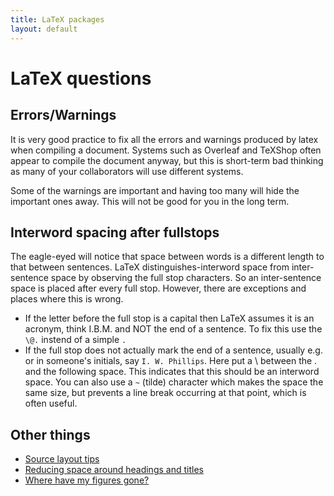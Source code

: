 ```yaml
---
title: LaTeX packages
layout: default
---
```


# LaTeX questions


## Errors/Warnings

It is very good practice to fix all the errors and warnings produced by
latex when compiling a document. Systems such as Overleaf and TeXShop
often appear to compile the document anyway, but this is short-term bad
thinking as many of your collaborators will use different systems.

Some of the warnings are important and having too many will hide the
important ones away. This will not be good for you in the long term.

## Interword spacing after fullstops

The eagle-eyed will notice that space between words is a different
length to that between sentences. LaTeX distinguishes-interword space
from inter-sentence space by observing the full stop characters. So an
inter-sentence space is placed after every full stop. However, there are
exceptions and places where this is wrong.

- If the letter before the full stop is a capital then LaTeX assumes it
  is an acronym, think I.B.M. and NOT the end of a sentence. To fix this
  use the `\@.` instend of a simple `.`
- If the full stop does not actually mark the end of a sentence, usually
  e.g. or in someone's initials, say `I. W. Phillips`. Here put a \\
  between the . and the following space. This indicates that this should
  be an interword space. You can also use a `~` (tilde) character which
  makes the space the same size, but prevents a line break occurring at
  that point, which is often useful.

## Other things

- [Source layout tips](tips)
- [Reducing space around headings and titles](whitespace)
- [Where have my figures gone?](figures)

